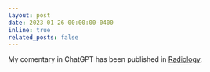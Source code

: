 ```yaml
---
layout: post
date: 2023-01-26 00:00:00-0400
inline: true
related_posts: false
---
```

My comentary in ChatGPT has been published in <a href='https://pubs.rsna.org/doi/10.1148/radiol.230163'> Radiology</a>.